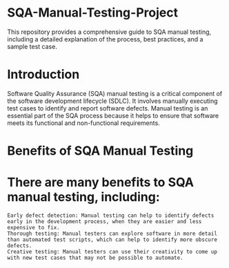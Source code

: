 # SQA-Manual-Testing-Project

This repository provides a comprehensive guide to SQA manual testing, including a detailed explanation of the process, best practices, and a sample test case.

# Introduction
Software Quality Assurance (SQA) manual testing is a critical component of the software development lifecycle (SDLC). It involves manually executing test cases to identify and report software defects. Manual testing is an essential part of the SQA process because it helps to ensure that software meets its functional and non-functional requirements.

# Benefits of SQA Manual Testing

# There are many benefits to SQA manual testing, including:

    Early defect detection: Manual testing can help to identify defects early in the development process, when they are easier and less expensive to fix.
    Thorough testing: Manual testers can explore software in more detail than automated test scripts, which can help to identify more obscure defects.
    Creative testing: Manual testers can use their creativity to come up with new test cases that may not be possible to automate.
